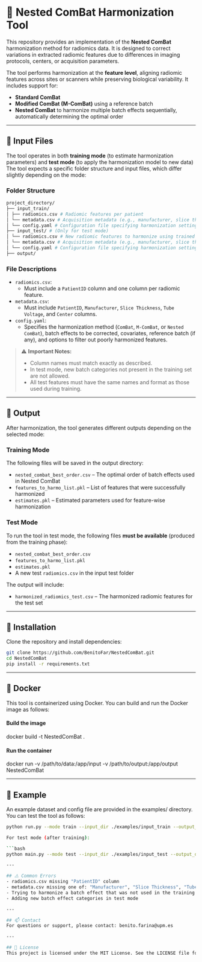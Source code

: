 # 🧬 Nested ComBat Harmonization Tool

This repository provides an implementation of the **Nested ComBat** harmonization method for radiomics data. It is designed to correct variations in extracted radiomic features due to differences in imaging protocols, centers, or acquisition parameters.

The tool performs harmonization at the **feature level**, aligning radiomic features across sites or scanners while preserving biological variability. It includes support for:
- **Standard ComBat**
- **Modified ComBat (M-ComBat)** using a reference batch
- **Nested ComBat** to harmonize multiple batch effects sequentially, automatically determining the optimal order

---

## 📂 Input Files

The tool operates in both **training mode** (to estimate harmonization parameters) and **test mode** (to apply the harmonization model to new data) The tool expects a specific folder structure and input files, which differ slightly depending on the mode:

### Folder Structure
```bash
project_directory/
├── input_train/
│ ├── radiomics.csv # Radiomic features per patient
│ └── metadata.csv # Acquisition metadata (e.g., manufacturer, slice thickness, etc.)
│ └── config.yaml # Configuration file specifying harmonization settings
├── input_test/ # (Only for test mode)
│ └── radiomics.csv # New radiomic features to harmonize using trained model
│ └── metadata.csv # Acquisition metadata (e.g., manufacturer, slice thickness, etc.)
│ └── config.yaml # Configuration file specifying harmonization settings
├── output/
```

### File Descriptions

- `radiomics.csv`:
  - Must include a `PatientID` column and one column per radiomic feature.
- `metadata.csv`:
  - Must include `PatientID`, `Manufacturer`, `Slice Thickness`, `Tube Voltage`, and `Center` columns.
- `config.yaml`:
  - Specifies the harmonization method (`ComBat`, `M-ComBat`, or `Nested ComBat`), batch effects to be corrected, covariates, reference batch (if any), and options to filter out poorly harmonized features.

> ⚠️ **Important Notes:**
> - Column names must match exactly as described.
> - In test mode, new batch categories not present in the training set are not allowed.
> - All test features must have the same names and format as those used during training.


---

## 🧪 Output

After harmonization, the tool generates different outputs depending on the selected mode:

### Training Mode
The following files will be saved in the output directory:
- `nested_combat_best_order.csv` – The optimal order of batch effects used in Nested ComBat
- `features_to_harmo_list.pkl` – List of features that were successfully harmonized
- `estimates.pkl` – Estimated parameters used for feature-wise harmonization

### Test Mode
To run the tool in test mode, the following files **must be available** (produced from the training phase):
- `nested_combat_best_order.csv`
- `features_to_harmo_list.pkl`
- `estimates.pkl`
- A new test `radiomics.csv` in the input test folder

The output will include:
- `harmonized_radiomics_test.csv` – The harmonized radiomic features for the test set

---

## 🚀 Installation

Clone the repository and install dependencies:

```bash
git clone https://github.com/BenitoFar/NestedComBat.git
cd NestedComBat
pip install -r requirements.txt
```

---

## 🐳 Docker

This tool is containerized using Docker. You can build and run the Docker image as follows:

#### Build the image
docker build -t NestedComBat .

#### Run the container
docker run -v /path/to/data:/app/input -v /path/to/output:/app/output NestedComBat

---

## 🧪 Example

An example dataset and config file are provided in the examples/ directory. You can test the tool as follows:

```bash
python run.py --mode train --input_dir ./examples/input_train --output_dir ./output ```

For test mode (after training):

```bash
python main.py --mode test --input_dir ./examples/input_test --output_dir ./output  ```

---

## ⚠️ Common Errors
- radiomics.csv missing "PatientID" column
- metadata.csv missing one of: "Manufacturer", "Slice Thickness", "Tube Voltage", "Center"
- Trying to harmonize a batch effect that was not used in the training phase
- Adding new batch effect categories in test mode

---

## 📫 Contact
For questions or support, please contact: benito.farina@upm.es

---

## 📄 License
This project is licensed under the MIT License. See the LICENSE file for details.
